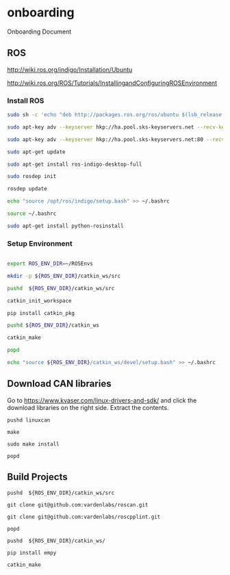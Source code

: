 # onboarding
Onboarding Document


## ROS

http://wiki.ros.org/indigo/Installation/Ubuntu

http://wiki.ros.org/ROS/Tutorials/InstallingandConfiguringROSEnvironment


### Install ROS

```bash
sudo sh -c 'echo "deb http://packages.ros.org/ros/ubuntu $(lsb_release -sc) main" > /etc/apt/sources.list.d/ros-latest.list'

sudo apt-key adv --keyserver hkp://ha.pool.sks-keyservers.net --recv-key 0xB01FA116

sudo apt-key adv --keyserver hkp://ha.pool.sks-keyservers.net:80 --recv-key 0xB01FA116

sudo apt-get update

sudo apt-get install ros-indigo-desktop-full

sudo rosdep init

rosdep update

echo "source /opt/ros/indigo/setup.bash" >> ~/.bashrc

source ~/.bashrc

sudo apt-get install python-rosinstall
```
### Setup Environment

```bash

export ROS_ENV_DIR=~/ROSEnvs

mkdir -p ${ROS_ENV_DIR}/catkin_ws/src

pushd  ${ROS_ENV_DIR}/catkin_ws/src

catkin_init_workspace

pip install catkin_pkg

pushd ${ROS_ENV_DIR}/catkin_ws

catkin_make

popd

echo "source ${ROS_ENV_DIR}/catkin_ws/devel/setup.bash" >> ~/.bashrc

```

## Download CAN libraries

Go to https://www.kvaser.com/linux-drivers-and-sdk/ and click the download libraries on the right side. Extract the contents.

```
pushd linuxcan

make

sudo make install

popd
```
## Build Projects

```
pushd  ${ROS_ENV_DIR}/catkin_ws/src

git clone git@github.com:vardenlabs/roscan.git

git clone git@github.com:vardenlabs/roscpplint.git

popd

pushd  ${ROS_ENV_DIR}/catkin_ws/

pip install empy

catkin_make

```



